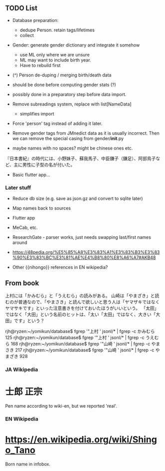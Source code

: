 ## TODO List

 - Database preparation:
   - dedupe Person. retain tags/lifetimes
   - collect 

 - Gender: generate gender dictionary and integrate it somehow
   - use ML only where we are unsure
   - ML may want to include birth year.
   - Have to rebuild first

 - (^) Person de-duping / merging birth/death data
  - should be done before computing gender stats (?)
  - possibly done in a preparatory step before data import.

 - Remove subreadings system, replace with list[NameData]
   - simplifies import

 - Force 'person' tag instead of adding it later.

 - Remove gender tags from JMnedict data as it is usually incorrect.
   Then we can remove the special casing from gender/__init__.py

  - maybe names with no spaces? might be chinese
    ones etc.

 『日本書紀』の時代には、小野妹子、蘇我馬子、中臣鎌子（鎌足）、阿部鳥子など、主に男性に子型の名が付いた。

 - Basic flutter app...

### Later stuff

 - Reduce db size (e.g. save as json.gz and convert to sqlite later)
 - Map names back to sources
 - Flutter app
 - MeCab, etc.
 - ResearchGate - parser works, just needs swapping last/first names around
 - https://48pedia.org/%E5%85%A8%E3%83%A1%E3%83%B3%E3%83%90%E3%83%BC%E3%81%AE%E4%B8%80%E8%A6%A7#AKB48

 - Other {{nihongo}} references in EN wikipedia?

## From book

上村には「かみむら」と「うえむら」の読みがある。
山崎は「やまざき」と読むのが普通なので、「やまさき」と読んで欲しいと思う人は「ヤマザキではなくヤマサキです」といった注意書きを付けておいたほうがいいという。
「太田」ではなく「大田」という名前のヒットは、「太い「太田」ではなく、大きい「大田」です」という？

rjh@ryzen:~/yomikun/database$ fgrep '"上村 ' jsonl/* | fgrep -c かみむら
125
rjh@ryzen:~/yomikun/database$ fgrep '"上村 ' jsonl/* | fgrep -c うえむら
168
rjh@ryzen:~/yomikun/database$ fgrep '"山崎 ' jsonl/* | fgrep -c やまさき
217
rjh@ryzen:~/yomikun/database$ fgrep '"山崎 ' jsonl/* | fgrep -c やまざき
928

### JA Wikipedia

# 士郎 正宗
Pen name according to wiki-en, but we reported 'real'.

### EN Wikipedia

# https://en.wikipedia.org/wiki/Shingo_Tano
Born name in infobox.